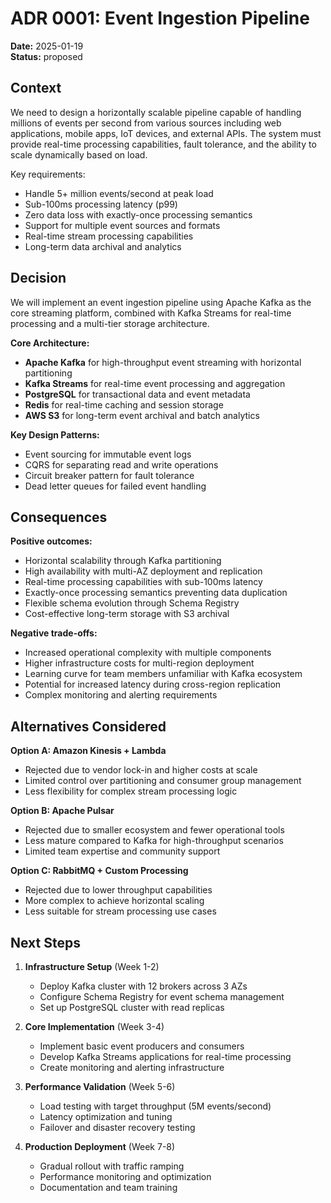 # ADR 0001: Event Ingestion Pipeline

**Date:** 2025-01-19  
**Status:** proposed

## Context

We need to design a horizontally scalable pipeline capable of handling millions of events per second from various sources including web applications, mobile apps, IoT devices, and external APIs. The system must provide real-time processing capabilities, fault tolerance, and the ability to scale dynamically based on load.

Key requirements:
- Handle 5+ million events/second at peak load
- Sub-100ms processing latency (p99)
- Zero data loss with exactly-once processing semantics
- Support for multiple event sources and formats
- Real-time stream processing capabilities
- Long-term data archival and analytics

## Decision

We will implement an event ingestion pipeline using Apache Kafka as the core streaming platform, combined with Kafka Streams for real-time processing and a multi-tier storage architecture.

**Core Architecture:**
- **Apache Kafka** for high-throughput event streaming with horizontal partitioning
- **Kafka Streams** for real-time event processing and aggregation
- **PostgreSQL** for transactional data and event metadata
- **Redis** for real-time caching and session storage
- **AWS S3** for long-term event archival and batch analytics

**Key Design Patterns:**
- Event sourcing for immutable event logs
- CQRS for separating read and write operations
- Circuit breaker pattern for fault tolerance
- Dead letter queues for failed event handling

## Consequences

**Positive outcomes:**
- Horizontal scalability through Kafka partitioning
- High availability with multi-AZ deployment and replication
- Real-time processing capabilities with sub-100ms latency
- Exactly-once processing semantics preventing data duplication
- Flexible schema evolution through Schema Registry
- Cost-effective long-term storage with S3 archival

**Negative trade-offs:**
- Increased operational complexity with multiple components
- Higher infrastructure costs for multi-region deployment
- Learning curve for team members unfamiliar with Kafka ecosystem
- Potential for increased latency during cross-region replication
- Complex monitoring and alerting requirements

## Alternatives Considered

**Option A: Amazon Kinesis + Lambda**
- Rejected due to vendor lock-in and higher costs at scale
- Limited control over partitioning and consumer group management
- Less flexibility for complex stream processing logic

**Option B: Apache Pulsar**
- Rejected due to smaller ecosystem and fewer operational tools
- Less mature compared to Kafka for high-throughput scenarios
- Limited team expertise and community support

**Option C: RabbitMQ + Custom Processing**
- Rejected due to lower throughput capabilities
- More complex to achieve horizontal scaling
- Less suitable for stream processing use cases

## Next Steps

1. **Infrastructure Setup** (Week 1-2)
   - Deploy Kafka cluster with 12 brokers across 3 AZs
   - Configure Schema Registry for event schema management
   - Set up PostgreSQL cluster with read replicas

2. **Core Implementation** (Week 3-4)
   - Implement basic event producers and consumers
   - Develop Kafka Streams applications for real-time processing
   - Create monitoring and alerting infrastructure

3. **Performance Validation** (Week 5-6)
   - Load testing with target throughput (5M events/second)
   - Latency optimization and tuning
   - Failover and disaster recovery testing

4. **Production Deployment** (Week 7-8)
   - Gradual rollout with traffic ramping
   - Performance monitoring and optimization
   - Documentation and team training
